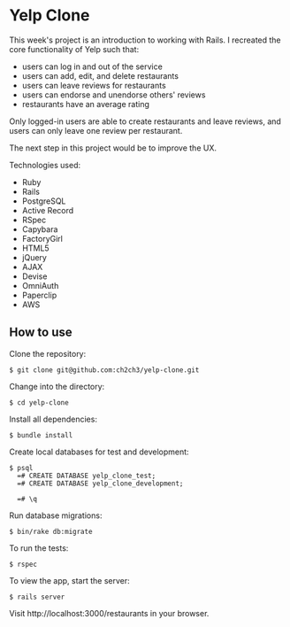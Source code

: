 Yelp Clone
==========
This week's project is an introduction to working with Rails. I recreated the core functionality of Yelp such that:
- users can log in and out of the service
- users can add, edit, and delete restaurants
- users can leave reviews for restaurants
- users can endorse and unendorse others' reviews
- restaurants have an average rating

Only logged-in users are able to create restaurants and leave reviews, and users can only leave one review per restaurant.

The next step in this project would be to improve the UX.

Technologies used:
- Ruby
- Rails
- PostgreSQL
- Active Record
- RSpec
- Capybara
- FactoryGirl
- HTML5
- jQuery
- AJAX
- Devise
- OmniAuth
- Paperclip
- AWS

How to use
----------
Clone the repository:
```shell
$ git clone git@github.com:ch2ch3/yelp-clone.git
```

Change into the directory:
```shell
$ cd yelp-clone
```

Install all dependencies:
```shell
$ bundle install
```

Create local databases for test and development:
```shell
$ psql
  =# CREATE DATABASE yelp_clone_test;
  =# CREATE DATABASE yelp_clone_development;

  =# \q
```

Run database migrations:
```shell
$ bin/rake db:migrate
```

To run the tests:
```shell
$ rspec
```

To view the app, start the server:
```shell
$ rails server
```

Visit http://localhost:3000/restaurants in your browser.